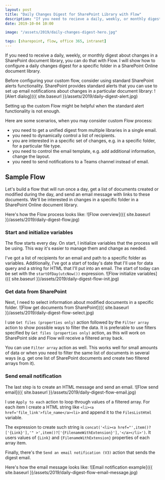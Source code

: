 ```yaml
---
layout: post
title: "Daily Changes Digest for SharePoint Library with Flow"
description: "If you need to recieve a daily, weekly, or monthly digest about changes in a SharePoint document library, you can do that with Flow. I will show how to configure a daily changes digest for a specific folder in a SharePoint Online document library."
date: 2019-10-04 10:00

image: "/assets/2019/daily-changes-digest-hero.jpg"

tags: [sharepoint, flow, office 365, intranet]
---
```


If you need to receive a daily, weekly, or monthly digest about changes in a SharePoint document library, you can do that with Flow. I will show how to configure a daily changes digest for a specific folder in a SharePoint Online document library.

Before configuring your custom flow, consider using standard SharePoint alerts functionality. SharePoint provides standard alerts that you can use to set up email notifications about changes in a particular document library:
![Alert dialog]({{ site.baseurl }}/assets/2019/daily-digest-alert.jpg)

Setting up the custom Flow might be helpful when the standard alert functionality is not enough.

Here are some scenarios, when you may consider custom Flow process:
- you need to get a unified digest from multiple libraries in a single email.
- you need to dynamically control a list of recipients.
- you are interested in a specific set of changes, e.g. in a specific folder, for a particular file type.
- you need to control the email template, e.g. add additional information, change the layout.
- you need to send notifications to a Teams channel instead of email.

## Sample Flow

Let's build a flow that will run once a day, get a list of documents created or modified during the day, and send an email message with links to these documents. We'll be interested in changes in a specific folder in a SharePoint Online document library.

Here's how the Flow process looks like:
![Flow overview]({{ site.baseurl }}/assets/2019/daily-digest-flow.jpg)

### Start and initialize variables
The flow starts every day. On start, I initialize variables that the process will be using. This way it's easier to manage them and change as needed.

I've got a list of recipients for an email and path to a specific folder as variables. Additionally, I've got a start of today's date that I'll use for data query and a string for HTML that I'll put into an email.
The start of today can be set with the `startOfDay(utcNow())` expression.
![Flow initialize variables]({{ site.baseurl }}/assets/2019/daily-digest-flow-init.jpg)

### Get data from SharePoint

Next, I need to select information about modified documents in a specific folder.
![Flow get documents from SharePoint]({{ site.baseurl }}/assets/2019/daily-digest-flow-select.jpg)

I use `Get files (properties only)` action followed by the `Filter array` action to show possible ways to filter the data. It is preferable to use filters specified by `Get files (properties only)` action, as this will work on SharePoint side and Flow will receive a filtered array back.

You can use `Filter array` action as well. This works well for small amounts of data or when you need to filter the same list of documents in several ways (e.g. get one list of SharePoint documents and create two filtered arrays from it).


### Send email notification
The last step is to create an HTML message and send an email.
![Flow send email]({{ site.baseurl }}/assets/2019/daily-digest-flow-email.jpg)

I use `Apply to each` action to loop through values of a filtered array. For each item I create a HTML string like `<li><a href='file_link'>file_name</a><li>` and append it to the `FilesListHtml` variable.

The expression to create such string is `concat('<li><a href="',item()?['{Link}'],'" >',item()?['{FilenameWithExtension}'],'</a></li>')`. It users values of `{Link}` and `{FilenameWithExtension}` properties of each array item.

Finally, there's the `Send an email notification (V3)` action that sends the digest email.

Here's how the email message looks like:
![Email notification example]({{ site.baseurl }}/assets/2019/daily-digest-flow-email-message.jpg)
